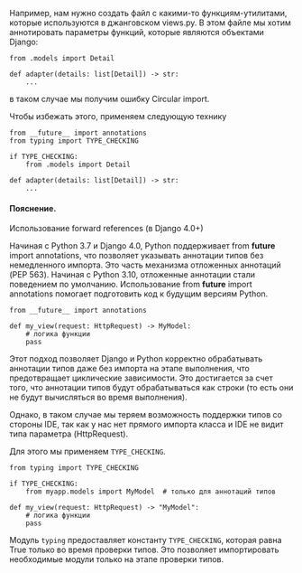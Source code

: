 Например, нам нужно создать файл с какими-то функциям-утилитами, которые используются в джанговском views.py. 
В этом файле мы хотим аннотировать параметры функций, которые являются объектами Django:

    from .models import Detail
    
    def adapter(details: list[Detail]) -> str:
        ...

в таком случае мы получим ошибку Circular import.

Чтобы избежать этого, применяем следующую технику

    from __future__ import annotations
    from typing import TYPE_CHECKING
    
    if TYPE_CHECKING:
        from .models import Detail

    def adapter(details: list[Detail]) -> str:
        ...

#### Пояснение.

Использование forward references (в Django 4.0+)

Начиная с Python 3.7 и Django 4.0, Python поддерживает from __future__ import annotations, что позволяет указывать аннотации типов без немедленного импорта. Это часть механизма отложенных аннотаций (PEP 563). Начиная с Python 3.10, отложенные аннотации стали поведением по умолчанию. Использование from __future__ import annotations помогает подготовить код к будущим версиям Python.

    from __future__ import annotations
    
    def my_view(request: HttpRequest) -> MyModel:
        # логика функции
        pass

Этот подход позволяет Django и Python корректно обрабатывать аннотации типов даже без импорта на этапе выполнения, что предотвращает циклические зависимости. Это достигается за счет того, что аннотации типов будут обрабатываться как строки (то есть они не будут вычисляться во время выполнения).

Однако, в таком случае мы теряем возможность поддержки типов со стороны IDE, так как у нас нет прямого импорта класса и IDE не 
видит типа параметра (HttpRequest).

Для этого мы применяем `TYPE_CHECKING`.

    from typing import TYPE_CHECKING
    
    if TYPE_CHECKING:
        from myapp.models import MyModel  # только для аннотаций типов
    
    def my_view(request: HttpRequest) -> "MyModel":
        # логика функции
        pass

Модуль `typing` предоставляет константу `TYPE_CHECKING`, которая равна True только во время проверки типов. 
Это позволяет импортировать необходимые модули только на этапе проверки типов.
